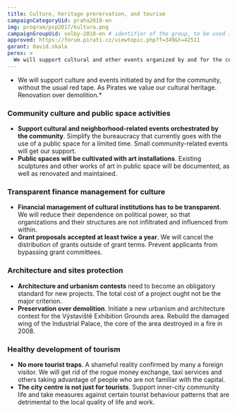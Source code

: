 ```yaml
---
title: Culture, heritage prerervation, and tourism
campaignCategoryUid: praha2018-en 
img: program/psp2017/kultura.png
campaignGroupUid: volby-2018-en # identifier of the group, to be used in program point
approved: https://forum.pirati.cz/viewtopic.php?f=349&t=42511
garant: david.skala 
perex: >
  We will support cultural and other events organized by and for the community, without the usual red tape. As Pirates we value our cultural heritage. Renovation over demolition. 
---
```


* We will support culture and events initiated by and for the community, without the usual red tape. As Pirates we value our cultural heritage. Renovation over demolition.*

### Community culture and public space activities
* **Support cultural and neighborhood-related events orchestrated by the community**.
Simplify the bureaucracy that currently goes with the use of a public space for a limited time. Small community-related events will get our support. 
* **Public spaces will be cultivated with art installations**.
Existing sculptures and other works of art in public space will be documented, as well as renovated and maintained. 

### Transparent finance management for culture
* **Financial management of cultural institutions has to be transparent**. We will reduce their dependence on political power, so that organizations and their structures are not infiltrated and influenced from within.
* **Grant proposals accepted at least twice a year**. We will
cancel the distribution of grants outside of grant terms. Prevent applicants from bypassing grant committees.

### Architecture and sites protection
* **Architecture and urbanism contests** need to become an obligatory standard for new
projects. The total cost of a project ought not be the major criterion. 
* **Preservation over demolition**. Initiate a new urbanism and architecture
contest for the Výstaviště Exhibition Grounds area. Rebuild the damaged wing of the Industrial Palace, the core of the area destroyed in a fire in 2008.

### Healthy development of tourism
* **No more tourist traps**. A shameful reality confirmed by
many a foreign visitor. We will get rid of the rogue money exchange, taxi services and
others taking advantage of people who are not familiar with the capital. 
* **The city centre is not just for tourists**. Support inner-city community life and take measures against certain tourist behaviour patterns that are detrimental to the local quality of life and work.
